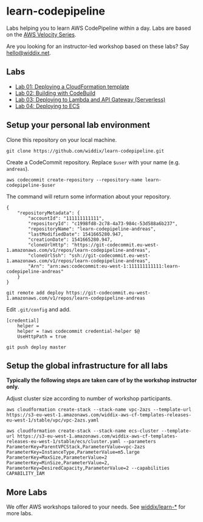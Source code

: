 # learn-codepipeline

Labs helping you to learn AWS CodePipeline within a day. Labs are based on the [AWS Velocity Series](https://cloudonaut.io/aws-velocity-series/).

Are you looking for an instructor-led workshop based on these labs? Say [hello@widdix.net](mailto:hello@widdix.net).

## Labs

* [Lab 01: Deploying a CloudFormation template](lab01-cloudformation/)
* [Lab 02: Building with CodeBuild](lab02-codebuild/)
* [Lab 03: Deploying to Lambda and API Gateway (Serverless)](lab03-serverless/)
* [Lab 04: Deploying to ECS](lab04-ecs/)

## Setup your personal lab environment

Clone this repository on your local machine.

```
git clone https://github.com/widdix/learn-codepipeline.git
```

Create a CodeCommit repository. Replace `$user` with your name (e.g. `andreas`).

```
aws codecommit create-repository --repository-name learn-codepipeline-$user
```

The command will return some information about your repository.
```
{
    "repositoryMetadata": {
        "accountId": "111111111111",
        "repositoryId": "c1998fd8-2c78-4a73-984c-53d588a6b237",
        "repositoryName": "learn-codepipeline-andreas",
        "lastModifiedDate": 1541665280.947,
        "creationDate": 1541665280.947,
        "cloneUrlHttp": "https://git-codecommit.eu-west-1.amazonaws.com/v1/repos/learn-codepipeline-andreas",
        "cloneUrlSsh": "ssh://git-codecommit.eu-west-1.amazonaws.com/v1/repos/learn-codepipeline-andreas",
        "Arn": "arn:aws:codecommit:eu-west-1:111111111111:learn-codepipeline-andreas"
    }
}
```

```
git remote add deploy https://git-codecommit.eu-west-1.amazonaws.com/v1/repos/learn-codepipeline-andreas
```

Edit `.git/config` and add.

```
[credential]
    helper =
    helper = !aws codecommit credential-helper $@
    UseHttpPath = true
```

```
git push deploy master
```

## Setup the global infrastructure for all labs

**Typically the following steps are taken care of by the workshop instructor only.**

Adjust cluster size according to number of workshop participants.

```
aws cloudformation create-stack --stack-name vpc-2azs --template-url https://s3-eu-west-1.amazonaws.com/widdix-aws-cf-templates-releases-eu-west-1/stable/vpc/vpc-2azs.yaml

aws cloudformation create-stack --stack-name ecs-cluster --template-url https://s3-eu-west-1.amazonaws.com/widdix-aws-cf-templates-releases-eu-west-1/stable/ecs/cluster.yaml --parameters ParameterKey=ParentVPCStack,ParameterValue=vpc-2azs ParameterKey=InstanceType,ParameterValue=m5.large ParameterKey=MaxSize,ParameterValue=2 ParameterKey=MinSize,ParameterValue=2, ParameterKey=DesiredCapacity,ParameterValue=2 --capabilities CAPABILITY_IAM
```

## More Labs

We offer AWS workshops tailored to your needs. See [widdix/learn-*](https://github.com/widdix?q=learn-) for more labs.
